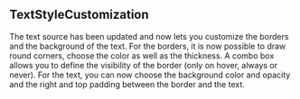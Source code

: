 ## TextStyleCustomization

The text source has been updated and now lets you customize
the borders and the background of the text. For the borders,
it is now possible to draw round corners, choose the color as
well as the thickness. A combo box allows you to define the visibility
of the border (only on hover, always or never).
For the text, you can now choose the background color and opacity
and the right and top padding between the border and the text.
